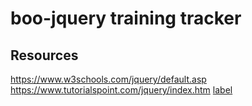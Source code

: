# boo-jquery training tracker

## Resources
https://www.w3schools.com/jquery/default.asp
https://www.tutorialspoint.com/jquery/index.htm
[label](https://youmightnotneedjquery.com/)